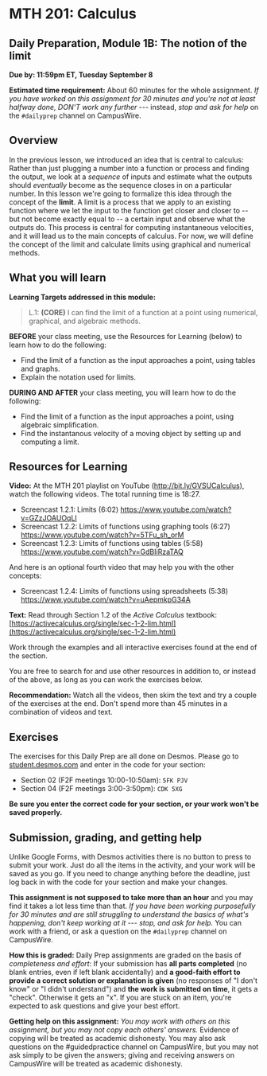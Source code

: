 # MTH 201: Calculus 

## Daily Preparation, Module 1B: The notion of the limit 

**Due by: 11:59pm ET, Tuesday September 8** 

**Estimated time requirement:** About 60 minutes for the whole assignment. *If you have worked on this assignment for 30 minutes and you're not at least halfway done, DON'T work any further* --- instead, *stop and ask for help* on the `#dailyprep` channel on CampusWire. 

## Overview 

In the previous lesson, we introduced an idea that is central to calculus: Rather than just plugging a number into a function or process and finding the output, we look at a *sequence* of inputs and estimate what the outputs should *eventually* become as the sequence closes in on a particular number. In this lesson we're going to formalize this idea through the concept of the **limit**. A limit is a process that we apply to an existing function where we let the input to the function get closer and closer to -- but not become exactly equal to -- a certain input and observe what the outputs do. This process is central for computing instantaneous velocities, and it will lead us to the main concepts of calculus. For now, we will define the concept of the limit and calculate limits using graphical and numerical methods.


## What you will learn 

**Learning Targets addressed in this module:** 

>  L.1: **(CORE)** I can find the limit of a function at a point using numerical, graphical, and algebraic methods.


**BEFORE** your class meeting, use the Resources for Learning (below) to learn how to do the following: 

+ Find the limit of a function as the input approaches a point, using tables and graphs.
+ Explain the notation used for limits.

**DURING AND AFTER** your class meeting, you will learn how to do the following: 

+ Find the limit of a function as the input approaches a point, using algebraic simplification.
+ Find the instantanous velocity of a moving object by setting up and computing a limit.


## Resources for Learning


**Video:** At the MTH 201 playlist on YouTube (http://bit.ly/GVSUCalculus), watch the following videos. The total running time is 18:27. 

+ Screencast 1.2.1: Limits (6:02) https://www.youtube.com/watch?v=GZzJOAUOqLI
+ Screencast 1.2.2: Limits of functions using graphing tools (6:27) https://www.youtube.com/watch?v=5TFu_sh_orM
+ Screencast 1.2.3: Limits of functions using tables (5:58) https://www.youtube.com/watch?v=GdBIiRzaTAQ

And here is an optional fourth video that may help you with the other concepts: 

+ Screencast 1.2.4: Limits of functions using spreadsheets (5:38) https://www.youtube.com/watch?v=uAepmkpG34A


**Text:** Read through Section 1.2 of the *Active Calculus* textbook: [https://activecalculus.org/single/sec-1-2-lim.html](https://activecalculus.org/single/sec-1-2-lim.html) 

Work through the examples and all interactive exercises found at the end of the section. 

You are free to search for and use other resources in addition to, or instead of the above, as long as you can work the exercises below.

**Recommendation:** Watch all the videos, then skim the text and try a couple of the exercises at the end. Don't spend more than 45 minutes in a combination of videos and text. 

## Exercises

The exercises for this Daily Prep are all done on Desmos. Please go to [student.desmos.com](http://student.desmos.com) and enter in the code for your section: 

+ Section 02 (F2F meetings 10:00-10:50am): `5FK PJV`
+ Section 04 (F2F meetings 3:00-3:50pm): `CDK 5XG`

**Be sure you enter the correct code for your section, or your work won't be saved properly.**

## Submission, grading, and getting help 

Unlike Google Forms, with Desmos activities there is no button to press to submit your work. Just do all the items in the activity, and your work will be saved as you go. If you need to change anything before the deadline, just log back in with the code for your section and make your changes. 

**This assignment is not supposed to take more than an hour** and you may find it takes a lot less time than that. *If you have been working purposefully for 30 minutes and are still struggling to understand the basics of what's happening, don't keep working at it --- stop, and ask for help.* You can work with a friend, or ask a question on the `#dailyprep` channel on CampusWire. 

**How this is graded:** Daily Prep assignments are graded on the basis of *completeness and effort*: If your submission has **all parts completed** (no blank entries, even if left blank accidentally) and **a good-faith effort to provide a correct solution or explanation is given** (no responses of "I don't know" or "I didn't understand") and **the work is submitted on time**, it gets a "check". Otherwise it gets an "x". If you are stuck on an item, you're expected to ask questions and give your best effort.  

**Getting help on this assignment:** *You may work with others on this assignment, but you may not copy each others' answers.* Evidence of copying will be treated as academic dishonesty. You may also ask questions on the #guidedpractice channel on CampusWire, but you may not ask simply to be given the answers; giving and receiving answers on CampusWire will be treated as academic dishonesty.
<!--stackedit_data:
eyJoaXN0b3J5IjpbMjA1MDY0MDQ5NF19
-->